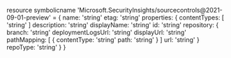 resource symbolicname 'Microsoft.SecurityInsights/sourcecontrols@2021-09-01-preview' = {
  name: 'string'
  etag: 'string'
  properties: {
    contentTypes: [ 'string' ]
    description: 'string'
    displayName: 'string'
    id: 'string'
    repository: {
      branch: 'string'
      deploymentLogsUrl: 'string'
      displayUrl: 'string'
      pathMapping: [
        {
          contentType: 'string'
          path: 'string'
        }
      ]
      url: 'string'
    }
    repoType: 'string'
  }
}
